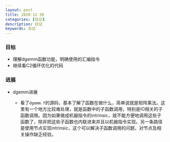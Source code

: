 ```yaml
---
layout: post
title: 2020-12-30
categories: [日记]
description: 日记
keywords: 日记
---
```


### 目标
- 理解dgemm函数功能，明确使用的汇编指令
- 继续看C2循环优化的代码

### 进展

- dgemm进展

  - 看了`dgemm.f`的源码，基本了解了函数在做什么，简单说就是矩阵乘法。这里有一个地方比较难处理，就是函数中的子函数调用，特别是IO相关的子函数调用。因为如果做成机器指令的intrinsic，就不能方便地调用这些子函数了，除非把这些子函数也内联进来并且以机器指令实现。另一条路径是使用节点实现intrinsic，这个可以解决子函数调用的问题，对节点及相关操作缺乏经验。
